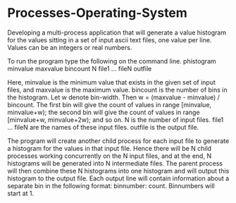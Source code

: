 # Processes-Operating-System

Developing a multi-process application that will generate a value histogram for the values sitting in a set of input ascii text files, one value per line. Values can be an integers or real numbers.

To run the program type the following on the command line.
phistogram minvalue maxvalue bincount N file1 ... fileN outfile

Here, minvalue is the minimum value that exists in the given set of input files, and maxvalue is the maximum value. bincount is the number of bins in the histogram. Let w denote bin-width. Then w = (maxvalue - minvalue) / bincount. The first bin
will give the count of values in range [minvalue, minvalue+w); the second bin will give the count of values in range [minvalue+w, minvalue+2w); and so on. N is the number of input files. file1 ... fileN are the names of these input files. outfile is the output file.

The program will create another child process for each input file to generate a histogram for the values in that input file. Hence there will be N child processes working concurrently on the N input files, and at the end, N histograms will be
generated into N intermediate files. The parent process will then combine these N histograms into one histogram and will output this histogram to the output file. Each output line will contain information about a separate bin in the following format:
binnumber: count. Binnumbers will start at 1.
